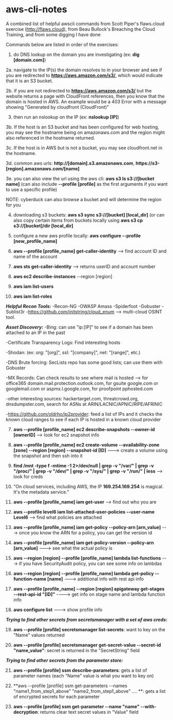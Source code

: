 # aws-cli-notes
A combined list of helpful awscli commands from Scott Piper's flaws.cloud exercise (http://flaws.cloud), from Beau Bullock's Breaching the Cloud Training, and from some digging I have done 

Commands below are listed in order of the exercises:

1. do DNS lookup on the domain you are investigating (ex: **dig [domain.com]**)

2a. navigate to the IP(s) the domain resolves to in your browser and see if you are redirected to **https://aws.amazon.com/s3/**, which would indicate that it is an S3 bucket.

2b. if you are not redirected to **https://aws.amazon.com/s3/** but the website returns a page with CloudFront references, then you know that the domain is hosted in AWS. An example would be a 403 Error with a message showing "Generated by cloudfront (CloudFront)"

3. then run an nslookup on the IP (ex: **nslookup [IP]**)

3b. If the host is an S3 bucket and has been configured for web hosting, you may see the hostname being on amazonaws.com and the region might also referenced in the hostname returned.

3c. If the host is in AWS but is not a bucket, you may see cloudfront.net in the hostname.

3d. common aws urls: **http://[domain].s3.amazonaws.com**, **https://s3-[region].amazonaws.com/[name]**

3e. you can also view the url using the aws cli:  **aws s3 ls s3://[bucket name]** (can also include **--profile [profile]** as the first arguments if you want to use a specific profile)

NOTE: cyberduck can also browse a bucket and will determine the region for you

4. downloading s3 buckets: **aws s3 sync s3://[bucket] [local_dir]** (or can also copy certain items from buckets locally using **aws s3 cp s3://[bucket]/dir [local_dir]**

5. configure a new aws profile locally: **aws configure --profile [new_profile_name]**

6. **aws --profile [profile_name] get-caller-identity** --> find account ID and name of the account

7. **aws sts get-caller-identity** --> returns userID and account number

8. **aws ec2 describe-instances** --region [region]

9. **aws iam list-users**

10. **aws iam list-roles**

***Helpful Recon Tools:***
-Recon-NG
-OWASP Amass
-Spiderfoot
-Gobuster
-Sublist3r
-https://github.com/initstring/cloud_enum --> multi-cloud OSINT tool.

***Asset Discovery:***
-Bing: can use "ip:[IP]" to see if a domain has been attached to an IP in the past

-Certificate Transparency Logs: Find interesting hosts

-Shodan: (ex: org: "[org]", ssl: "[company]", net: "[range]", etc.)

-DNS Brute forcing: SecLists repo has some good lists; can use them with Gobuster

-MX Records: Can check results to see where mail is hosted --> for office365 domain.mail.protection.outlook.com, for gsuite google.com or googlemail.com or aspmx.l.google.com, for proofpoint pphosted.com

-other interesting sources: hackertarget.com, threatcrowd.org, dnsdumpster.com, search for ASNs at ARIN/LACNIC/APNIC/RIPE/AFRINIC

-https://github.com/oldrho/ip2provider: feed a list of IPs and it checks the known cloud ranges to see if each IP is hosted in a known cloud provider


7. **aws --profile [profile_name] ec2 describe-snapshots --owner-id [ownerID]** --> look for ec2 snapshot info

8. **aws --profile [profile_name] ec2 create-volume --availability-zone [zone] --region [region] --snapshot-id [ID]** ---> create a volume using the snapshot and then ssh into it

9. **find /mnt -type f -mtime -1 2>/dev/null | grep -v "/var/" | grep -v "/proc/" | grep -v "/dev/" | grep -v "/sys/" | grep -v "/run/" | less**  --> look for creds

10. "On cloud services, including AWS, the IP **169.254.169.254** is magical. It's the metadata service."

11. **aws --profile [profile_name] iam get-user** --> find out who you are

12. **aws --profile level6 iam list-attached-user-policies --user-name Level6** --> find what policies are attached

13. **aws --profile [profile_name] iam get-policy --policy-arn [arn_value]**  ---> once you know the ARN for a policy, you can get the version id

14. **aws --profile [profile_name] iam get-policy-version --policy-arn [arn_value]** ---> see what the actual policy is

15. **aws --region [region] --profile [profile_name] lambda list-functions**  ---> if you have SecurityAudit policy, you can see some info on lambdas

16. **aws --region [region] --profile [profile_name] lambda get-policy --function-name [name]**  ---> additional info with rest api info

17. **aws --profile [profile_name] --region [region] apigateway get-stages --rest-api-id "[ID]"**  ----> get info on stage name and lambda function info

18. **aws configure list** ---> show profile info

***Trying to find other secrets from secretsmanager with a set of aws creds:***

19. **aws --profile [profile] secretsmanager list-secrets**: want to key on the "Name" values returned

20. **aws --profile [profile] secretsmanager get-secret-value --secret-id "name_value"**: secret is returned in the "SecretString" field

***Trying to find other secrets from the parameter store:***

21. **aws --profile [profile] ssm describe-parameters**: gets a list of parameter names (each "Name" value is what you want to key on)

22. **aws --profile [profile] ssm get-parameters --names "name1_from_step1_above" "name2_from_step1_above" .... **: gets a list of encrypted secrets for each parameter

23. **aws --profile [profile] ssm get-parameter --name "name" --with-decryption**: returns clear text secret values in "Value" field


